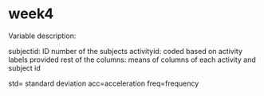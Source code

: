 # week4

Variable description:

subjectid: ID number of the subjects
activityid: coded based on activity labels provided
rest of the columns: means of columns of each activity and subject id

std= standard deviation 
acc=acceleration 
freq=frequency

